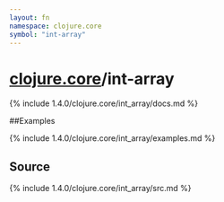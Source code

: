 ```yaml
---
layout: fn
namespace: clojure.core
symbol: "int-array"
---
```


# [clojure.core](../)/int-array

{% include 1.4.0/clojure.core/int_array/docs.md %}

##Examples

{% include 1.4.0/clojure.core/int_array/examples.md %}
## Source
{% include 1.4.0/clojure.core/int_array/src.md %}


